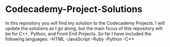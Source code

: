 # Codecademy-Project-Solutions


In this repository you will find my solution to the Codecademy Projects. I will update the solutions as I go along, but the main focus of this repository will be for C++, Python, and Front End Projects. So far I have included the following languages:
    -HTML
    -JavaScript
    -Ruby
    -Python
    -C++



